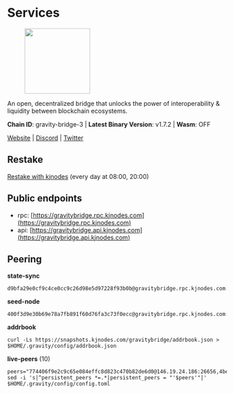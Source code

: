 # Services

<figure><img src="https://raw.githubusercontent.com/kj89/testnet_manuals/main/pingpub/logos/gravitybridge.png" width="150" alt=""><figcaption></figcaption></figure>

An open, decentralized bridge that unlocks the power of  interoperability & liquidity between blockchain ecosystems.

**Chain ID**: gravity-bridge-3 | **Latest Binary Version**: v1.7.2 | **Wasm**: OFF

[Website](https://www.gravitybridge.net) | [Discord](https://discord.gg/ARV8dTSjAk) | [Twitter](https://twitter.com/gravity_bridge)

## Restake

[Restake with kjnodes](https://restake.app/gravitybridge/gravityvaloper1nw3uavthnjwsgrrjzav2wdg9m0pw7k4fc7hvlz) (every day at 08:00, 20:00)
## Public endpoints

* rpc: [https://gravitybridge.rpc.kjnodes.com](https://gravitybridge.rpc.kjnodes.com)
* api: [https://gravitybridge.api.kjnodes.com](https://gravitybridge.api.kjnodes.com)

## Peering

**state-sync**

```
d9bfa29e0cf9c4ce0cc9c26d98e5d97228f93b0b@gravitybridge.rpc.kjnodes.com:26656
```

**seed-node**

```
400f3d9e30b69e78a7fb891f60d76fa3c73f0ecc@gravitybridge.rpc.kjnodes.com:26659
```

**addrbook**
```
curl -Ls https://snapshots.kjnodes.com/gravitybridge/addrbook.json > $HOME/.gravity/config/addrbook.json
```

**live-peers** (10)
```
peers="774406f9e2c9c65e084effc8d823c470b82de6d0@146.19.24.186:26656,4bebde6a1b2907bd3cc167d2802b909770cbfda1@137.184.197.230:26656,4e1ea298ef66eec3ec320171f90336a1e4bb13ea@51.81.107.95:10256,0b0f045fb385118c3a8f32138748922ac6358103@66.172.36.133:12656,d9bfa29e0cf9c4ce0cc9c26d98e5d97228f93b0b@65.109.88.38:26656,3ea8c2f299c5031bc76a5ed056154c3f3b6db379@135.181.142.216:26656,7a05c69e10c76348e4fadeda5e0803ff4804e183@188.34.180.92:26656,ef05d5aca4398f4b217b9bbf08729a1338c67eeb@142.132.193.186:36656,3eae7c785e7038b3c1376dc2fc8e6cff9d0ad709@65.108.121.110:14656,c9bfc18ab832296903fb7f3370add5f4c28e1434@34.88.123.18:26656"
sed -i 's|^persistent_peers *=.*|persistent_peers = "'$peers'"|' $HOME/.gravity/config/config.toml
```
